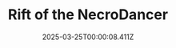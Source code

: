 ---
title: "Rift of the NecroDancer"
id: 2073250
date: 2025-03-25T00:00:08.411Z
link: games/steam/recent/rift-of-the-necrodancer
image: http://media.steampowered.com/steamcommunity/public/images/apps/2073250/c098e2f779cadbb9e24a58a0e0763ec65b82b4b5.jpg
playtime_2weeks: 34
playtime_forever: 1443
playtime_windows_forever: 0
playtime_mac_forever: 0
playtime_linux_forever: 1443
playtime_deck_forever: 1443
---